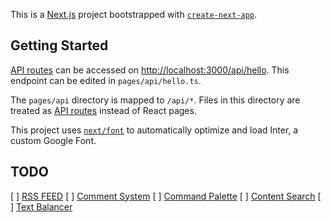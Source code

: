 This is a [Next.js](https://nextjs.org/) project bootstrapped with [`create-next-app`](https://github.com/vercel/next.js/tree/canary/packages/create-next-app).

## Getting Started

[API routes](https://nextjs.org/docs/api-routes/introduction) can be accessed on [http://localhost:3000/api/hello](http://localhost:3000/api/hello). This endpoint can be edited in `pages/api/hello.ts`.

The `pages/api` directory is mapped to `/api/*`. Files in this directory are treated as [API routes](https://nextjs.org/docs/api-routes/introduction) instead of React pages.

This project uses [`next/font`](https://nextjs.org/docs/basic-features/font-optimization) to automatically optimize and load Inter, a custom Google Font.

## TODO
[ ] [RSS FEED](https://easonchang.com/posts/rss-feed)
[ ] [Comment System](https://easonchang.com/posts/giscus-comment-system)
[ ] [Command Palette](https://easonchang.com/posts/kbar-command-palette)
[ ] [Content Search](https://easonchang.com/posts/kbar-post-search)
[ ] [Text Balancer](https://github.com/shuding/react-wrap-balancer)
